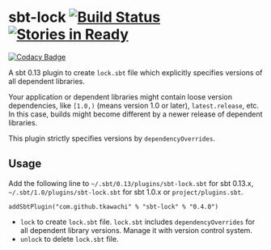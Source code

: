# sbt-lock [![Build Status](https://secure.travis-ci.org/tkawachi/sbt-lock.png?branch=master)](http://travis-ci.org/tkawachi/sbt-lock) [![Stories in Ready](https://badge.waffle.io/tkawachi/sbt-lock.png?label=ready&title=Ready)](https://waffle.io/tkawachi/sbt-lock)
[![Codacy Badge](https://www.codacy.com/project/badge/6f20cdcdf27d4e8a9cbbe47385382c44)](https://www.codacy.com/app/tkawachi/sbt-lock)

A sbt 0.13 plugin to create `lock.sbt` file which explicitly specifies
versions of all dependent libraries.

Your application or dependent libraries might contain loose version
dependencies, like `[1.0,)` (means version 1.0 or later),
`latest.release`, etc.
In this case, builds might become different by a newer release of
dependent libraries.

This plugin strictly specifies versions by `dependencyOverrides`.

## Usage

Add the following line to `~/.sbt/0.13/plugins/sbt-lock.sbt` for sbt 0.13.x,
`~/.sbt/1.0/plugins/sbt-lock.sbt` for sbt 1.0.x or `project/plugins.sbt`.

    addSbtPlugin("com.github.tkawachi" % "sbt-lock" % "0.4.0")

* `lock` to create `lock.sbt` file.
  `lock.sbt` includes `dependencyOverrides` for all dependent library versions.
  Manage it with version control system.
* `unlock` to delete `lock.sbt` file.
